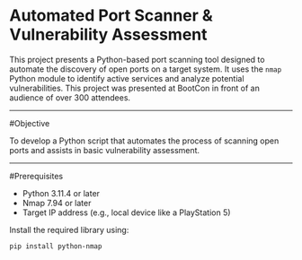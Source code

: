 # Automated Port Scanner & Vulnerability Assessment

This project presents a Python-based port scanning tool designed to automate the discovery of open ports on a target system. It uses the `nmap` Python module to identify active services and analyze potential vulnerabilities. This project was presented at BootCon in front of an audience of over 300 attendees.

---

#Objective

To develop a Python script that automates the process of scanning open ports and assists in basic vulnerability assessment.

---

#Prerequisites

- Python 3.11.4 or later
- Nmap 7.94 or later
- Target IP address (e.g., local device like a PlayStation 5)

Install the required library using:

```bash
pip install python-nmap
